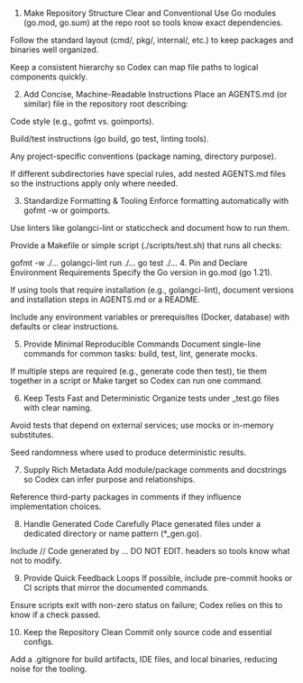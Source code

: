 1. Make Repository Structure Clear and Conventional
Use Go modules (go.mod, go.sum) at the repo root so tools know exact dependencies.

Follow the standard layout (cmd/, pkg/, internal/, etc.) to keep packages and binaries well organized.

Keep a consistent hierarchy so Codex can map file paths to logical components quickly.

2. Add Concise, Machine-Readable Instructions
Place an AGENTS.md (or similar) file in the repository root describing:

Code style (e.g., gofmt vs. goimports).

Build/test instructions (go build, go test, linting tools).

Any project-specific conventions (package naming, directory purpose).

If different subdirectories have special rules, add nested AGENTS.md files so the instructions apply only where needed.

3. Standardize Formatting & Tooling
Enforce formatting automatically with gofmt -w or goimports.

Use linters like golangci-lint or staticcheck and document how to run them.

Provide a Makefile or simple script (./scripts/test.sh) that runs all checks:

gofmt -w ./...
golangci-lint run ./...
go test ./...
4. Pin and Declare Environment Requirements
Specify the Go version in go.mod (go 1.21).

If using tools that require installation (e.g., golangci-lint), document versions and installation steps in AGENTS.md or a README.

Include any environment variables or prerequisites (Docker, database) with defaults or clear instructions.

5. Provide Minimal Reproducible Commands
Document single-line commands for common tasks: build, test, lint, generate mocks.

If multiple steps are required (e.g., generate code then test), tie them together in a script or Make target so Codex can run one command.

6. Keep Tests Fast and Deterministic
Organize tests under _test.go files with clear naming.

Avoid tests that depend on external services; use mocks or in-memory substitutes.

Seed randomness where used to produce deterministic results.

7. Supply Rich Metadata
Add module/package comments and docstrings so Codex can infer purpose and relationships.

Reference third-party packages in comments if they influence implementation choices.

8. Handle Generated Code Carefully
Place generated files under a dedicated directory or name pattern (*_gen.go).

Include // Code generated by ... DO NOT EDIT. headers so tools know what not to modify.

9. Provide Quick Feedback Loops
If possible, include pre-commit hooks or CI scripts that mirror the documented commands.

Ensure scripts exit with non-zero status on failure; Codex relies on this to know if a check passed.

10. Keep the Repository Clean
Commit only source code and essential configs.

Add a .gitignore for build artifacts, IDE files, and local binaries, reducing noise for the tooling.

